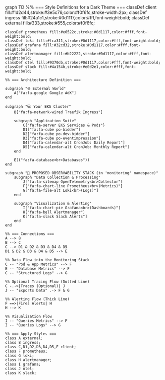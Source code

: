 graph TD
    %% === Style Definitions for a Dark Theme ===
    classDef client fill:#1d2d44,stroke:#3e5c76,color:#f0f6fc,stroke-width:2px;
    classDef ingress fill:#24a1c1,stroke:#0d1117,color:#fff,font-weight:bold;
    classDef external fill:#333,stroke:#555,color:#f0f6fc;
    
    classDef prometheus fill:#e6522c,stroke:#0d1117,color:#fff,font-weight:bold;
    classDef loki fill:#fca311,stroke:#0d1117,color:#fff,font-weight:bold;
    classDef grafana fill:#32cd32,stroke:#0d1117,color:#fff,font-weight:bold;
    classDef alertmanager fill:#b22222,stroke:#0d1117,color:#fff,font-weight:bold;
    classDef otel fill:#9370db,stroke:#0d1117,color:#fff,font-weight:bold;
    classDef slack fill:#4a154b,stroke:#e0d2e1,color:#fff,font-weight:bold;

    %% === Architecture Definition ===

    subgraph "🌐 External World"
        A["fa:fa-google Google AdX"]
    end

    subgraph "💻 Your EKS Cluster"
        B["fa:fa-network-wired Traefik Ingress"]
        
        subgraph "Application Suite"
            C{"fa:fa-server EKS Services & Pods"}
            D1["fa:fa-cube po-bidder"]
            D2["fa:fa-cube po-dev-bidder"]
            D3["fa:fa-cube po-eventimpression"]
            D4["fa:fa-calendar-alt CronJob: Daily Report"]
            D5["fa:fa-calendar-alt CronJob: Monthly Report"]
        end
        
        E(("fa:fa-database<br>Databases"))
    end

    subgraph "🚀 PROPOSED OBSERVABILITY STACK (in 'monitoring' namespace)"
        subgraph "Data Collection & Processing"
            J["fa:fa-sitemap OpenTelemetry<br>Collector"]
            F["fa:fa-chart-line Prometheus<br>(Metrics)"]
            G["fa:fa-file-alt Loki<br>(Logs)"]
        end

        subgraph "Visualization & Alerting"
            I["fa:fa-chart-pie Grafana<br>(Dashboards)"]
            H["fa:fa-bell Alertmanager"]
            K["fa:fa-slack Slack Alerts"]
        end
    end
    
    %% === Connections ===
    A --> B
    B --> C
    C --> D1 & D2 & D3 & D4 & D5
    D1 & D2 & D3 & D4 & D5 --> E

    %% Data Flow into the Monitoring Stack
    C -- "Pod & App Metrics" --> F
    E -- "Database Metrics" --> F
    C -- "Structured Logs" --> G
    
    %% Optional Tracing Flow (Dotted Line)
    C -.->|Traces (Optional)| J
    J -- "Exports Data" .-> F & G

    %% Alerting Flow (Thick Line)
    F ==>|Fires Alerts| H
    H --> K

    %% Visualization Flow
    I -- "Queries Metrics" --> F
    I -- "Queries Logs" --> G

    %% === Apply Styles ===
    class A external;
    class B ingress;
    class C,D1,D2,D3,D4,D5,E client;
    class F prometheus;
    class G loki;
    class H alertmanager;
    class I grafana;
    class J otel;
    class K slack;
